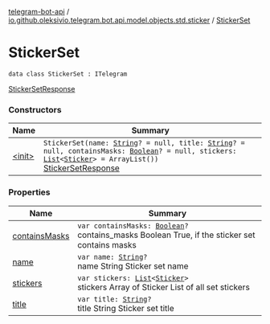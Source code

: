 [telegram-bot-api](../../index.md) / [io.github.oleksivio.telegram.bot.api.model.objects.std.sticker](../index.md) / [StickerSet](./index.md)

# StickerSet

`data class StickerSet : ITelegram`

[StickerSetResponse](https://core.telegram.org/bots/api/#stickerset)

### Constructors

| Name | Summary |
|---|---|
| [&lt;init&gt;](-init-.md) | `StickerSet(name: `[`String`](https://kotlinlang.org/api/latest/jvm/stdlib/kotlin/-string/index.html)`? = null, title: `[`String`](https://kotlinlang.org/api/latest/jvm/stdlib/kotlin/-string/index.html)`? = null, containsMasks: `[`Boolean`](https://kotlinlang.org/api/latest/jvm/stdlib/kotlin/-boolean/index.html)`? = null, stickers: `[`List`](https://kotlinlang.org/api/latest/jvm/stdlib/kotlin.collections/-list/index.html)`<`[`Sticker`](../-sticker/index.md)`> = ArrayList())`<br>[StickerSetResponse](https://core.telegram.org/bots/api/#stickerset) |

### Properties

| Name | Summary |
|---|---|
| [containsMasks](contains-masks.md) | `var containsMasks: `[`Boolean`](https://kotlinlang.org/api/latest/jvm/stdlib/kotlin/-boolean/index.html)`?`<br>contains_masks Boolean True, if the sticker set contains masks |
| [name](name.md) | `var name: `[`String`](https://kotlinlang.org/api/latest/jvm/stdlib/kotlin/-string/index.html)`?`<br>name String Sticker set name |
| [stickers](stickers.md) | `var stickers: `[`List`](https://kotlinlang.org/api/latest/jvm/stdlib/kotlin.collections/-list/index.html)`<`[`Sticker`](../-sticker/index.md)`>`<br>stickers Array of Sticker List of all set stickers |
| [title](title.md) | `var title: `[`String`](https://kotlinlang.org/api/latest/jvm/stdlib/kotlin/-string/index.html)`?`<br>title String Sticker set title |
